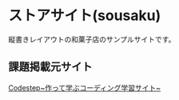 # ストアサイト(sousaku)

縦書きレイアウトの和菓子店のサンプルサイトです。

## 課題掲載元サイト
[Codestep~作って学ぶコーディング学習サイト~](https://code-step.com/store3-menu/)
